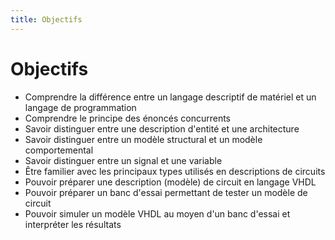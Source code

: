 ```yaml
---
title: Objectifs
---
```

# Objectifs

-   Comprendre la différence entre un langage descriptif de matériel
    et un langage de programmation
-   Comprendre le principe des énoncés concurrents
-   Savoir distinguer entre une description d'entité et une architecture
-   Savoir distinguer entre un modèle structural et un modèle
    comportemental
-   Savoir distinguer entre un signal et une variable
-   Être familier avec les principaux types utilisés en descriptions
    de circuits
-   Pouvoir préparer une description (modèle) de circuit en langage VHDL
-   Pouvoir préparer un banc d'essai permettant de tester un modèle de circuit
-   Pouvoir simuler un modèle VHDL au moyen d'un banc d'essai et
    interpréter les résultats
